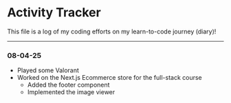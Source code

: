 # Activity Tracker

This file is a log of my coding efforts on my learn-to-code journey (diary)!

---

### 08-04-25

- Played some Valorant
- Worked on the Next.js Ecommerce store for the full-stack course
  - Added the footer component
  - Implemented the image viewer
